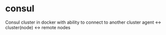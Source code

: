 # consul
Consul cluster in docker with ability to connect to another cluster agent <-> cluster(node) <-> remote nodes
